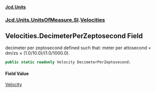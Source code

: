 #### [Jcd.Units](index 'index')
### [Jcd.Units.UnitsOfMeasure.SI](Jcd.Units.UnitsOfMeasure.SI 'Jcd.Units.UnitsOfMeasure.SI').[Velocities](Velocities 'Jcd.Units.UnitsOfMeasure.SI.Velocities')

## Velocities.DecimeterPerZeptosecond Field

decimeter per zeptosecond defined such that: meter per attosecond = dm/zs × (1.0/10.0)/(1.0/1000.0).

```csharp
public static readonly Velocity DecimeterPerZeptosecond;
```

#### Field Value
[Velocity](Velocity 'Jcd.Units.UnitTypes.Velocity')